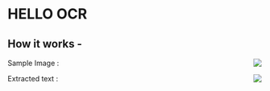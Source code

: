 # HELLO OCR 
## How it works -
<p>
  Sample Image : <img align="right" src="https://user-images.githubusercontent.com/47265493/113293914-01936d00-9314-11eb-8261-da76cdadf05f.png" />
</p>

<p>
  Extracted text : <img align="right" src="https://user-images.githubusercontent.com/47265493/113294075-31427500-9314-11eb-8ef5-7a11ed96f6f3.png" />
</p>




